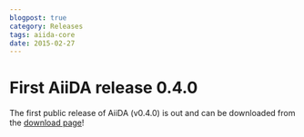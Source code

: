 ```yaml
---
blogpost: true
category: Releases
tags: aiida-core
date: 2015-02-27
---
```


# First AiiDA release 0.4.0

The first public release of AiiDA (v0.4.0) is out and can be downloaded from the [download page](https://www.aiida.net/download/)!